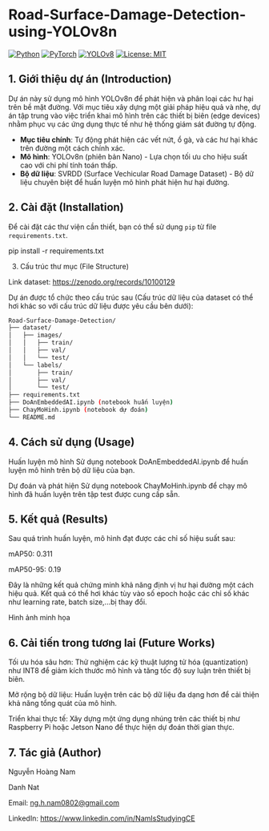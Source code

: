 # Road-Surface-Damage-Detection-using-YOLOv8n
[![Python](https://img.shields.io/badge/Python-3.9+-blue.svg)]()
[![PyTorch](https://img.shields.io/badge/PyTorch-2.0+-red.svg)]()
[![YOLOv8](https://img.shields.io/badge/YOLOv8-green.svg)]()
[![License: MIT](https://img.shields.io/badge/License-MIT-yellow.svg)](https://opensource.org/licenses/MIT)

## 1. Giới thiệu dự án (Introduction)

Dự án này sử dụng mô hình YOLOv8n để phát hiện và phân loại các hư hại trên bề mặt đường. Với mục tiêu xây dựng một giải pháp hiệu quả và nhẹ, dự án tập trung vào việc triển khai mô hình trên các thiết bị biên (edge devices) nhằm phục vụ các ứng dụng thực tế như hệ thống giám sát đường tự động.

- **Mục tiêu chính**: Tự động phát hiện các vết nứt, ổ gà, và các hư hại khác trên đường một cách chính xác.
- **Mô hình**: YOLOv8n (phiên bản Nano) - Lựa chọn tối ưu cho hiệu suất cao với chi phí tính toán thấp.
- **Bộ dữ liệu**: SVRDD (Surface Vechicular Road Damage Dataset) - Bộ dữ liệu chuyên biệt để huấn luyện mô hình phát hiện hư hại đường.

## 2. Cài đặt (Installation)

Để cài đặt các thư viện cần thiết, bạn có thể sử dụng `pip` từ file `requirements.txt`.

pip install -r requirements.txt

3. Cấu trúc thư mục (File Structure)

Link dataset: https://zenodo.org/records/10100129

Dự án được tổ chức theo cấu trúc sau (Cấu trúc dữ liệu của dataset có thể hơi khác so với cấu trúc dữ liệu được yêu cầu bên dưới):

```bash
Road-Surface-Damage-Detection/
├── dataset/
│   ├── images/
│   │   ├── train/
│   │   ├── val/
│   │   └── test/
│   └── labels/
│       ├── train/
│       ├── val/
│       └── test/
├── requirements.txt
├── DoAnEmbeddedAI.ipynb (notebook huấn luyện)
├── ChayMoHinh.ipynb (notebook dự đoán)
└── README.md
```

## 4. Cách sử dụng (Usage)
Huấn luyện mô hình
Sử dụng notebook DoAnEmbeddedAI.ipynb để huấn luyện mô hình trên bộ dữ liệu của bạn.

Dự đoán và phát hiện
Sử dụng notebook ChayMoHinh.ipynb để chạy mô hình đã huấn luyện trên tập test được cung cấp sẵn.

## 5. Kết quả (Results)
Sau quá trình huấn luyện, mô hình đạt được các chỉ số hiệu suất sau:

mAP50: 0.311

mAP50-95: 0.19

Đây là những kết quả chứng minh khả năng định vị hư hại đường một cách hiệu quả. Kết quả có thể hơi khác tùy vào số epoch hoặc các chỉ số khác như learning rate, batch size,...bị thay đổi.

Hình ảnh minh họa

## 6. Cải tiến trong tương lai (Future Works)
Tối ưu hóa sâu hơn: Thử nghiệm các kỹ thuật lượng tử hóa (quantization) như INT8 để giảm kích thước mô hình và tăng tốc độ suy luận trên thiết bị biên.

Mở rộng bộ dữ liệu: Huấn luyện trên các bộ dữ liệu đa dạng hơn để cải thiện khả năng tổng quát của mô hình.

Triển khai thực tế: Xây dựng một ứng dụng nhúng trên các thiết bị như Raspberry Pi hoặc Jetson Nano để thực hiện dự đoán thời gian thực.

## 7. Tác giả (Author)
Nguyễn Hoàng Nam

Danh Nat

Email: ng.h.nam0802@gmail.com

LinkedIn: https://www.linkedin.com/in/NamIsStudyingCE
